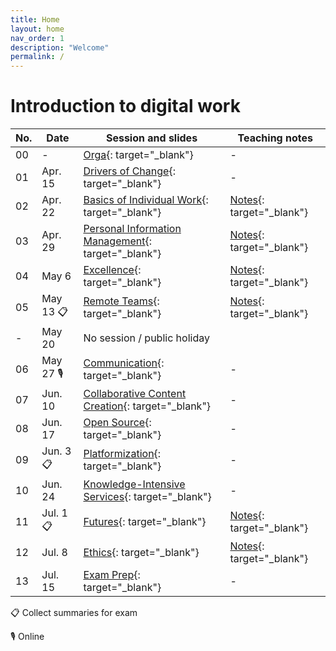 ```yaml
---
title: Home
layout: home
nav_order: 1
description: "Welcome"
permalink: /
---
```


# Introduction to digital work

| No. | Date       | Session and slides | Teaching notes |
|-----|------------|--------------------|----------------|
| 00  | -          | [Orga](output/00-orga.html){: target="_blank"} | - |
| 01  | Apr. 15    | [Drivers of Change](output/01-drivers-of-change.html){: target="_blank"} | - |
| 02  | Apr. 22    | [Basics of Individual Work](output/02-basics-of-individual-work.html){: target="_blank"} | [Notes](output/teaching_notes/02_gtd.html){: target="_blank"} |
| 03  | Apr. 29    | [Personal Information Management](output/03-personal-information-management.html){: target="_blank"} | [Notes](output/teaching_notes/03_PIM.html){: target="_blank"} |
| 04  | May 6      | [Excellence](output/04-excellence.html){: target="_blank"} | [Notes](output/teaching_notes/04_Excellence.html){: target="_blank"} |
| 05  | May 13 📋  | [Remote Teams](output/05-remote-teams.html){: target="_blank"} | [Notes](output/teaching_notes/05_remote-teams.html){: target="_blank"} |
| -   | May 20     | No session / public holiday |
| 06  | May 27  🎙️ | [Communication](output/06-communication.html){: target="_blank"} | - |
| 07  | Jun. 10    | [Collaborative Content Creation](output/07-collaborative-content-creation.html){: target="_blank"} | - |
| 08  | Jun. 17    | [Open Source](output/08-open-source.html){: target="_blank"} | - |
| 09  | Jun. 3  📋 | [Platformization](output/09-platformization.html){: target="_blank"}  | - |
| 10  | Jun. 24    | [Knowledge-Intensive Services](output/10-knowledge-intensive-services.html){: target="_blank"} | - |
| 11  | Jul. 1 📋  | [Futures](output/11-futures.html){: target="_blank"} | [Notes](output/teaching_notes/11-futures-notes.html){: target="_blank"} |
| 12  | Jul. 8     | [Ethics](output/12-ethics.html){: target="_blank"} | [Notes](output/teaching_notes/12-ethics-notes.html){: target="_blank"} |
| 13  | Jul. 15    | [Exam Prep](output/13-exam-prep.html){: target="_blank"} | - |

📋 Collect summaries for exam

🎙️ Online

<!-- 

## Instructor

<img src="assets/gerit_wagner.jpg" alt="Gerit Wagner (Foto: Tim Kipphan)" style="height: 220px; float: left; padding-right: 10px;">

**Gerit Wagner**  
*Assistant Professor of Information Systems*  
*Otto-Friedrich Universität Bamberg*

My name is Gerit Wagner, and I am your instructor. I enjoy coding, solving programming puzzles, and building tools that are useful for others. In this project, you can contribute to one of my most significant packages: [CoLRev](https://github.com/CoLRev-Environment/colrev). 

<br style="clear:both">

You can read more about my work [here](docs/instructor.html).


slides
resources and links
instructor

TBD: include a picture?
TODO : make group fotos and publish

objectives: mention tools and open synthesis?
-->
